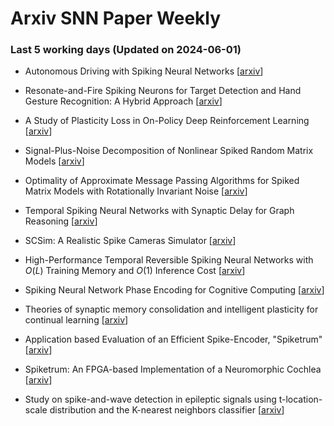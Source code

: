 # Arxiv SNN Paper Weekly


 ### **Last 5 working days (Updated on 2024-06-01)** 


- Autonomous Driving with Spiking Neural Networks [[arxiv](https://arxiv.org/abs/2405.19687)]

- Resonate-and-Fire Spiking Neurons for Target Detection and Hand Gesture Recognition: A Hybrid Approach [[arxiv](https://arxiv.org/abs/2405.19351)]

- A Study of Plasticity Loss in On-Policy Deep Reinforcement Learning [[arxiv](https://arxiv.org/abs/2405.19153)]

- Signal-Plus-Noise Decomposition of Nonlinear Spiked Random Matrix Models [[arxiv](https://arxiv.org/abs/2405.18274)]

- Optimality of Approximate Message Passing Algorithms for Spiked Matrix Models with Rotationally Invariant Noise [[arxiv](https://arxiv.org/abs/2405.18081)]

- Temporal Spiking Neural Networks with Synaptic Delay for Graph Reasoning [[arxiv](https://arxiv.org/abs/2405.16851)]

- SCSim: A Realistic Spike Cameras Simulator [[arxiv](https://arxiv.org/abs/2405.16790)]

- High-Performance Temporal Reversible Spiking Neural Networks with $O(L)$ Training Memory and $O(1)$ Inference Cost [[arxiv](https://arxiv.org/abs/2405.16466)]

- Spiking Neural Network Phase Encoding for Cognitive Computing [[arxiv](https://arxiv.org/abs/2405.16023)]

- Theories of synaptic memory consolidation and intelligent plasticity for continual learning [[arxiv](https://arxiv.org/abs/2405.16922)]

- Application based Evaluation of an Efficient Spike-Encoder, "Spiketrum" [[arxiv](https://arxiv.org/abs/2405.15927)]

- Spiketrum: An FPGA-based Implementation of a Neuromorphic Cochlea [[arxiv](https://arxiv.org/abs/2405.15923)]

- Study on spike-and-wave detection in epileptic signals using t-location-scale distribution and the K-nearest neighbors classifier [[arxiv](https://arxiv.org/abs/2405.14896)]

